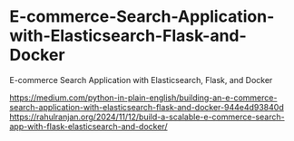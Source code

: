# E-commerce-Search-Application-with-Elasticsearch-Flask-and-Docker
E-commerce Search Application with Elasticsearch, Flask, and Docker

https://medium.com/python-in-plain-english/building-an-e-commerce-search-application-with-elasticsearch-flask-and-docker-944e4d93840d
https://rahulranjan.org/2024/11/12/build-a-scalable-e-commerce-search-app-with-flask-elasticsearch-and-docker/
